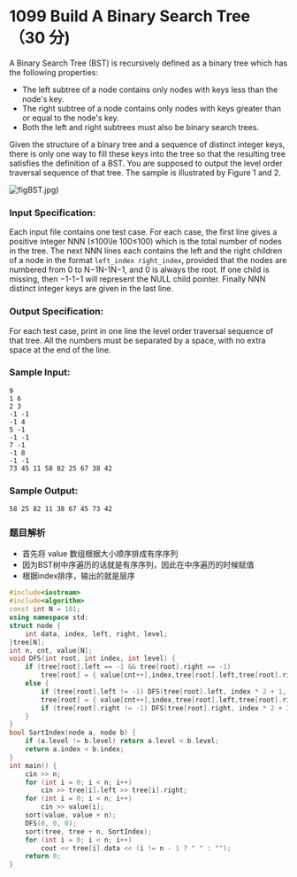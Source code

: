 # 1099 Build A Binary Search Tree （30 分)

A Binary Search Tree (BST) is recursively defined as a binary tree which has the following properties:

*   The left subtree of a node contains only nodes with keys less than the node's key.
*   The right subtree of a node contains only nodes with keys greater than or equal to the node's key.
*   Both the left and right subtrees must also be binary search trees.

Given the structure of a binary tree and a sequence of distinct integer keys, there is only one way to fill these keys into the tree so that the resulting tree satisfies the definition of a BST. You are supposed to output the level order traversal sequence of that tree. The sample is illustrated by Figure 1 and 2.

![figBST.jpg](https://images.ptausercontent.com/24c2521f-aaed-4ef4-bac8-3ff562d80a1b.jpg))

### Input Specification:

Each input file contains one test case. For each case, the first line gives a positive integer NNN (≤100\\le 100≤100) which is the total number of nodes in the tree. The next NNN lines each contains the left and the right children of a node in the format `left_index right_index`, provided that the nodes are numbered from 0 to N−1N-1N−1, and 0 is always the root. If one child is missing, then −1-1−1 will represent the NULL child pointer. Finally NNN distinct integer keys are given in the last line.

### Output Specification:

For each test case, print in one line the level order traversal sequence of that tree. All the numbers must be separated by a space, with no extra space at the end of the line.

### Sample Input:

    9
    1 6
    2 3
    -1 -1
    -1 4
    5 -1
    -1 -1
    7 -1
    -1 8
    -1 -1
    73 45 11 58 82 25 67 38 42
    

### Sample Output:

    58 25 82 11 38 67 45 73 42

### 题目解析

* 首先将 value 数组根据大小顺序排成有序序列
* 因为BST树中序遍历的话就是有序序列，因此在中序遍历的时候赋值
* 根据index排序，输出的就是层序

```C++
#include<iostream>
#include<algorithm>
const int N = 101;
using namespace std;
struct node {
	int data, index, left, right, level;
}tree[N];
int n, cnt, value[N];
void DFS(int root, int index, int level) {
	if (tree[root].left == -1 && tree[root].right == -1)
		tree[root] = { value[cnt++],index,tree[root].left,tree[root].right,level };
	else {
		if (tree[root].left != -1) DFS(tree[root].left, index * 2 + 1, level + 1);
		tree[root] = { value[cnt++],index,tree[root].left,tree[root].right,level };
		if (tree[root].right != -1) DFS(tree[root].right, index * 2 + 2, level + 1);
	}
}
bool SortIndex(node a, node b) {
	if (a.level != b.level) return a.level < b.level;
	return a.index < b.index;
}
int main() {
	cin >> n;
	for (int i = 0; i < n; i++)
		cin >> tree[i].left >> tree[i].right;
	for (int i = 0; i < n; i++)
		cin >> value[i];
	sort(value, value + n);
	DFS(0, 0, 0);
	sort(tree, tree + n, SortIndex);
	for (int i = 0; i < n; i++)
		cout << tree[i].data << (i != n - 1 ? " " : "");
	return 0;
}
```